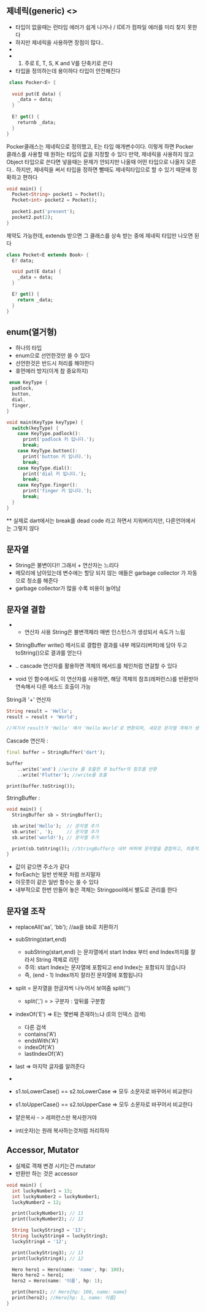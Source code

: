 ## 제네릭(generic) <> 
* 타입이 없을때는 런타임 에러가 쉽게 나거나
  / IDE가 컴파일 에러를 미리 찾지 못한다
* 하지만 제네릭을 사용하면 장점이 많다..
* 
* 1. 주로 E, T, S, K and V를 단축키로 쓴다
*    타입을 정의하는데 용이하다
     타입이 안전해진다
```dart
 class Pocker<E> {
  
  void put(E data) {
    _data = data;
  }
  
  E? get() {
    returnb _data;
  }
}

```
Pocker클래스는 제네릭으로 정의했고, E는 타입 매개변수이다. 
이렇게 하면 Pocker 클래스를 사용할 때 원하는 타입의 값을 지정할 수 있다
만약, 제네릭을 사용하지 않고 Object 타입으로 쓴다면
넣을때는 문제가 안되지만 나올때 어떤 타입으로 나올지 모른다..
하지만, 제네릭을 써서 타입을 정하면 뺄때도 제네릭타입으로
     할 수 있기 때문에 정확하고 편하다


```dart
void main() {
  Pocket<String> pocket1 = Pocket();
  Pocket<int> pocket2 = Pocket();
  
  pocket1.put('present');
  pocket2.put(2);
}

```
제약도 가능한데, extends 받으면 그 클래스를 상속 받는 중에 제네릭 타입만 나오면 된다
```dart
class Pocket<E extends Book> {
  E? data;

  void put(E data) {
    _data = data;
  }

  E? get() {
    return _data;
  }
}

```

## enum(열거형)
- 하나의 타입
- enum으로 선언한것만 쓸 수 있다
- 선언한것은 반드시 처리를 해야한다 
- 휴먼에러 방지(이게 참 중요하지)
```dart
 enum KeyType {
  padlock,
  button,
  dial,
  finger,
}

void main(KeyType keyType) {
  switch(keyType) {
    case KeyType.padlock():
      print('padlock 키 입니다.');
      break;
    case KeyType.button():
      print('button 키 입니다.');
      break;
    case KeyType.dial():
      print('dial 키 입니다.');
      break;
    case KeyType.finger():
      print('finger 키 입니다.');
      break;
  }
}

```
** 실제로 dart에서는 break를 dead code 라고 하면서 지워버리지만, 다른언어에서는 그렇지 않다



## 문자열
- String은 불변이다!! 그래서 + 연산자는 느리다
- 메모리에 남아있는데 변수에는 할당 되지 않는 애들은 garbage collector 가 자동으로 청소를 해준다
- garbage collector가 많을 수록 비용이 늘어남
## 문자열 결합

- + 연산자 사용 String은 불변객체라 매번 인스턴스가 생성되서 속도가 느림
- StringBuffer write() 메서드로 결합한 결과를 내부 메모리(버퍼)에 담아 두고 toString()으로 결과를 얻는다

- .. cascade 연산자를 활용하면 객체의 메서드를 체인처럼 연걸할 수 있다
- void 인 함수에서도 이 연산자를 사용하면, 해당 객체의 참조(레퍼런스)를 반환받아 연속해서 다른 메소드 호출이 가능

String과 '+' 연산자
```dart
String result = 'Hello';
result = result + 'World';

//여기서 result가 'Hello' 에서 'Hello World'로 변환되며, 새로운 문자열 객체가 생성

```



Cascade 연산자 : 
```dart
final buffer = StringBuffer('dart');

buffer
	..write('and') //write 를 호출한 후 buffer의 참조를 반환
	..write('Flutter'); //write를 호출
	
print(buffer.toString());

```

StringBuffer : 
```dart
void main() {
  StringBuffer sb = StringBuffer();

  sb.write('Hello');  // 문자열 추가
  sb.write(', ');     // 문자열 추가
  sb.write('world!'); // 문자열 추가

  print(sb.toString()); //StringBuffer는 내부 버퍼에 문자열을 결합하고, 최종적으로 toString()으로 문자열을 반환합니다.
}
```



- 값이 같으면 주소가 같다
- forEach는 일반 반복문 처럼 쓰지말자
- 아웃풋이 같은 일반 함수는 쓸 수 있다
- 내부적으로 한번 만들어 놓은 객체는 Stringpool에서 별도로 관리를 한다

## 문자열 조작
- replaceAll('aa', 'bb'); //aa을 bb로 치환하기

- subString(start,end)
  * subString(start,end) 는 문자열에서 start Index 부터
    end Index까지를 잘라서 String 객체로 리턴
  * 주의: start Index는 문자열에 포함되고 end Index는 포함되지 않습니다
  * 즉, (end - 1) Index까지 잘라진 문자열에 포함됩니다

- split = 문자열을 한글자씩 나누어서 보여줌 split('') 
  - split(',') = > 구분자 : 앞뒤를 구분함

- indexOf('E') => E는 몇번째 존재하느냐 (E의 인덱스 검색)
  - 다른 검색
  * contains('A')
  * endsWith('A')
  * indexOf('A')
  * lastIndexOf('A')

- last => 마지막 글자를 알려준다
- 
- s1.toLowerCase() == s2.toLowerCase => 모두 소문자로 바꾸어서 비교한다
- s1.toUpperCase() == s2.toUpperCase => 모두 소문자로 바꾸어서 비교한다




- 얕은복사 - > 레퍼런스만 복사한거야
- int(숫자)는 원래 복사하는것처럼 처리하자
## Accessor, Mutator
- 실제로 객채 변경 시키는건 mutator
- 반환만 하는 것은 accessor

```dart
void main() {
  int luckyNumber1 = 13;
  int luckyNumber2 = luckyNumber1;
  luckyNumber2 = 12;

  print(luckyNumber1); // 13
  print(luckyNumber2); // 12

  String luckyString3 = '13';
  String luckyString4 = luckyString3;
  luckyString4 = '12';

  print(luckyString3); // 13
  print(luckyString4); // 12

  Hero hero1 = Hero(name: 'name', hp: 100);
  Hero hero2 = hero1;
  hero2 = Hero(name: '이름', hp: 1);

  print(hero1); // Hero{hp: 100, name: name}
  print(hero2); //Hero{hp: 1, name: 이름}
}

```